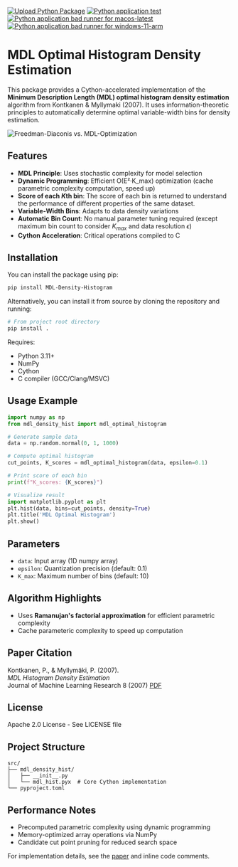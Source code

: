 [![Upload Python Package](https://github.com/MrTarantoga/MDL-Density-Histogram/actions/workflows/python-publish.yml/badge.svg?event=release)](https://github.com/MrTarantoga/MDL-Density-Histogram/actions/workflows/python-publish.yml)
[![Python application test](https://github.com/MrTarantoga/MDL-Density-Histogram/actions/workflows/python-app.yml/badge.svg)](https://github.com/MrTarantoga/MDL-Density-Histogram/actions/workflows/python-app.yml)
[![Python application bad runner for macos-latest](https://github.com/MrTarantoga/MDL-Density-Histogram/actions/workflows/python-app-bad-runner-macos-latest-arm.yml/badge.svg)](https://github.com/MrTarantoga/MDL-Density-Histogram/actions/workflows/python-app-bad-runner-macos-latest-arm.yml)
[![Python application bad runner for windows-11-arm](https://github.com/MrTarantoga/MDL-Density-Histogram/actions/workflows/python-app-bad-runner-windows-11-arm.yml/badge.svg)](https://github.com/MrTarantoga/MDL-Density-Histogram/actions/workflows/python-app-bad-runner-windows-11-arm.yml)
# MDL Optimal Histogram Density Estimation

This package provides a Cython-accelerated implementation of the **Minimum Description Length (MDL) optimal histogram density estimation** algorithm from Kontkanen & Myllymaki (2007). It uses information-theoretic principles to automatically determine optimal variable-width bins for density estimation.

![Freedman-Diaconis vs. MDL-Optimization](https://raw.githubusercontent.com/MrTarantoga/MDL-Density-Histogram/main/gmm5_idx_3.png)

## Features
- **MDL Principle**: Uses stochastic complexity for model selection
- **Dynamic Programming**: Efficient O(E²·K_max) optimization (cache parametric complexity computation, speed up)
- **Score of each *K*th bin**: The score of each bin is returned to understand the performance of different properties of the same dataset.
- **Variable-Width Bins**: Adapts to data density variations
- **Automatic Bin Count**: No manual parameter tuning required (except maximum bin count to consider $K_{max}$ and data resolution $\epsilon$)
- **Cython Acceleration**: Critical operations compiled to C

## Installation
You can install the package using pip:
```bash
pip install MDL-Density-Histogram
```
Alternatively, you can install it from source by cloning the repository and running:
```bash
# From project root directory
pip install .
```

Requires:
- Python 3.11+
- NumPy
- Cython
- C compiler (GCC/Clang/MSVC)

## Usage Example
```python
import numpy as np
from mdl_density_hist import mdl_optimal_histogram

# Generate sample data
data = np.random.normal(0, 1, 1000)

# Compute optimal histogram
cut_points, K_scores = mdl_optimal_histogram(data, epsilon=0.1)

# Print score of each bin
print(f"K_scores: {K_scores}")

# Visualize result
import matplotlib.pyplot as plt
plt.hist(data, bins=cut_points, density=True)
plt.title('MDL Optimal Histogram')
plt.show()
```

## Parameters
- `data`: Input array (1D numpy array)
- `epsilon`: Quantization precision (default: 0.1)
- `K_max`: Maximum number of bins (default: 10)

## Algorithm Highlights
- Uses **Ramanujan's factorial approximation** for efficient parametric complexity
- Cache parameteric complexity to speed up computation

## Paper Citation
Kontkanen, P., & Myllymäki, P. (2007).  
*MDL Histogram Density Estimation*  
Journal of Machine Learning Research 8 (2007)
[PDF](https://proceedings.mlr.press/v2/kontkanen07a/kontkanen07a.pdf)

## License
Apache 2.0 License - See LICENSE file

## Project Structure
```
src/
├── mdl_density_hist/
│   ├── __init__.py
│   └── mdl_hist.pyx  # Core Cython implementation
└── pyproject.toml
```

## Performance Notes
- Precomputed parametric complexity using dynamic programming
- Memory-optimized array operations via NumPy
- Candidate cut point pruning for reduced search space


For implementation details, see the [paper](https://proceedings.mlr.press/v2/kontkanen07a/kontkanen07a.pdf) and inline code comments.
